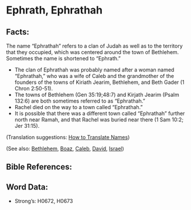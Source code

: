 # Ephrath, Ephrathah

## Facts:

The name “Ephrathah” refers to a clan of Judah as well as to the territory that they occupied, which was centered around the town of Bethlehem. Sometimes the name is shortened to “Ephrath.”

* The clan of Ephrathah was probably named after a woman named “Ephrathah,” who was a wife of Caleb and the grandmother of the founders of the towns of Kiriath Jearim, Bethlehem, and Beth Gader (1 Chron 2:50-51).
* The towns of Bethlehem (Gen 35:19;48:7) and Kirjath Jearim (Psalm 132:6) are both sometimes referred to as “Ephrathah.”
* Rachel died on the way to a town called “Ephrathah.”
* It is possible that there was a different town called “Ephrathah” further north near Ramah, and that Rachel was buried near there (1 Sam 10:2; Jer 31:15).


(Translation suggestions: [How to Translate Names](rc://en/ta/man/translate/translate-names))

(See also: [Bethlehem](../names/bethlehem.md), [Boaz](../names/boaz.md), [Caleb](../names/caleb.md), [David](../names/david.md), [Israel](../kt/israel.md))

## Bible References:

## Word Data:

* Strong’s: H0672, H0673
